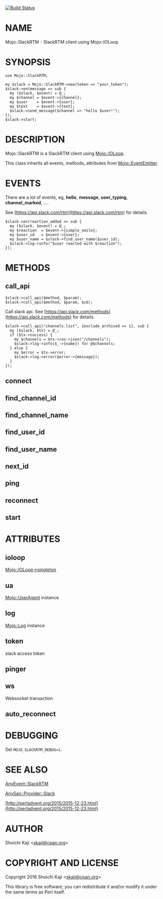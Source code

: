 [![Build Status](https://travis-ci.org/skaji/Mojo-SlackRTM.svg?branch=master)](https://travis-ci.org/skaji/Mojo-SlackRTM)

# NAME

Mojo::SlackRTM - SlackRTM client using Mojo::IOLoop

# SYNOPSIS

    use Mojo::SlackRTM;

    my $slack = Mojo::SlackRTM->new(token => "your_token");
    $slack->on(message => sub {
      my ($slack, $event) = @_;
      my $channel = $event->{channel};
      my $user    = $event->{user};
      my $text    = $event->{text};
      $slack->send_message($channel => "hello $user!");
    });
    $slack->start;

# DESCRIPTION

Mojo::SlackRTM is a SlackRTM client using [Mojo::IOLoop](https://metacpan.org/pod/Mojo::IOLoop).

This class inherits all events, methods, attributes from [Mojo::EventEmitter](https://metacpan.org/pod/Mojo::EventEmitter).

# EVENTS

There are a lot of events, eg, **hello**, **message**, **user\_typing**, **channel\_marked**, ....

See [https://api.slack.com/rtm](https://api.slack.com/rtm) for details.

    $slack->on(reaction_added => sub {
      my ($slack, $event) = @_;
      my $reaction  = $event->{simple_smile};
      my $user_id   = $event->{user};
      my $user_name = $slack->find_user_name($user_id);
      $slack->log->info("$user reacted with $reaction");
    });

# METHODS

## call\_api

    $slack->call_api($method, $param);
    $slack->call_api($method, $param, $cb);

Call slack api. See [https://api.slack.com/methods](https://api.slack.com/methods) for details.

    $slack->call_api("channels.list", {exclude_archived => 1}, sub {
      my ($slack, $tx) = @_;
      if ($tx->success) {
        my $channels = $tx->res->json("/channels");
        $slack->log->info($_->{name}) for @$channels;
      } else {
        my $error = $tx->error;
        $slack->log->error($error->{message});
      }
    });

## connect

## find\_channel\_id

## find\_channel\_name

## find\_user\_id

## find\_user\_name

## next\_id

## ping

## reconnect

## start

# ATTRIBUTES

## ioloop

[Mojo::IOLoop->singleton](https://metacpan.org/pod/Mojo::IOLoop->singleton)

## ua

[Mojo::UserAgent](https://metacpan.org/pod/Mojo::UserAgent) instance

## log

[Mojo::Log](https://metacpan.org/pod/Mojo::Log) instance

## token

slack access token

## pinger

## ws

Websocket transaction

## auto\_reconnect

# DEBUGGING

Set `MOJO_SLACKRTM_DEBUG=1`.

# SEE ALSO

[AnyEvent::SlackRTM](https://metacpan.org/pod/AnyEvent::SlackRTM)

[AnySan::Provider::Slack](https://metacpan.org/pod/AnySan::Provider::Slack)

[http://perladvent.org/2015/2015-12-23.html](http://perladvent.org/2015/2015-12-23.html)

# AUTHOR

Shoichi Kaji &lt;skaji@cpan.org>

# COPYRIGHT AND LICENSE

Copyright 2016 Shoichi Kaji &lt;skaji@cpan.org>

This library is free software; you can redistribute it and/or modify
it under the same terms as Perl itself.
